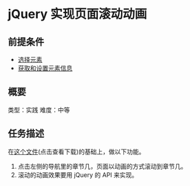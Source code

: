 # jQuery 实现页面滚动动画
## 前提条件  
* [选择元素](http://www.jianshu.com/p/5c2bbbd0efc6)
* [获取和设置元素信息](http://www.jianshu.com/p/085a1018cd00)

## 概要
类型：实践
难度：中等  

## 任务描述
在[这个文件](https://zhifeclub.github.io/front-end-learn/resource/task/jquery/nav-to-content/demo.html)(点击查看下载)的基础上，做以下功能。

1. 点击左侧的导航里的章节几，页面以动画的方式滚动到章节几。
1. 滚动的动画效果要用 jQuery 的 API 来实现。